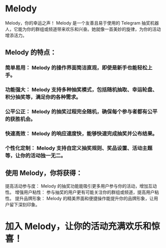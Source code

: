 # Melody
Melody，你的幸运之声！
Melody 是一个友善且易于使用的 Telegram 抽奖机器人，它能为你的群组或频道带来欢乐和兴奋。她就像一首美妙的旋律，为你的活动增添活力。
## Melody 的特点：
### 简单易用： Melody 的操作界面简洁直观，即使是新手也能轻松上手。
### 功能强大： Melody 支持多种抽奖模式，包括随机抽取、幸运轮盘、积分抽奖等，满足你的各种需求。
### 公平公正： Melody 的抽奖过程完全随机，确保每个参与者都有公平的获胜机会。
### 快速高效： Melody 的响应速度快，能够快速完成抽奖并公布结果。
### 个性化定制： Melody 支持自定义抽奖规则、奖品设置、活动主题等，让你的活动独一无二。

## 使用 Melody，你将获得：
提高活动参与度： Melody 的抽奖功能能吸引更多用户参与你的活动，增加互动性。
增强用户粘性： 参与抽奖的用户更有可能关注你的群组或频道，提高用户粘性。
提升品牌形象： Melody 的精美界面和便捷操作能提升你的品牌形象，让用户留下深刻印象。

# 加入 Melody，让你的活动充满欢乐和惊喜！
